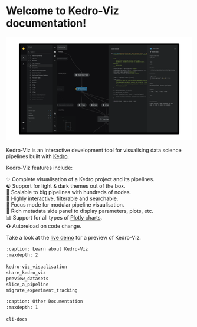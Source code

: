 # Welcome to Kedro-Viz documentation!

<p align="center">

 <img src="https://raw.githubusercontent.com/kedro-org/kedro-viz/main/.github/img/banner.png" alt="Kedro-Viz Pipeline Visualisation">

</p>

Kedro-Viz is an interactive development tool for visualising data science pipelines built with [Kedro](https://github.com/kedro-org/kedro).

Kedro-Viz features include:

✨ Complete visualisation of a Kedro project and its pipelines.    
☯ Support for light & dark themes out of the box.    
🚀 Scalable to big pipelines with hundreds of nodes.   
🔎 Highly interactive, filterable and searchable.    
🔬 Focus mode for modular pipeline visualisation.    
🎨 Rich metadata side panel to display parameters, plots, etc.     
📊 Support for all types of [Plotly charts](https://plotly.com/javascript/).   
♻️ Autoreload on code change.   

Take a look at the <a href="https://demo.kedro.org/" target="_blank" rel="noopener noreferrer">live demo</a> for a preview of Kedro-Viz.

```{toctree}
:caption: Learn about Kedro-Viz
:maxdepth: 2

kedro-viz_visualisation
share_kedro_viz
preview_datasets
slice_a_pipeline
migrate_experiment_tracking
```

```{toctree}
:caption: Other Documentation
:maxdepth: 1

cli-docs
```
